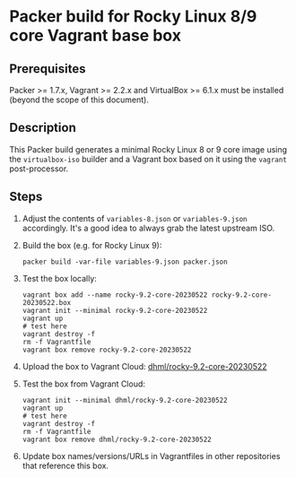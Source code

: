 # Packer build for Rocky Linux 8/9 core Vagrant base box

## Prerequisites

Packer >= 1.7.x, Vagrant >= 2.2.x and VirtualBox >= 6.1.x must be installed (beyond the scope of this document).

## Description

This Packer build generates a minimal Rocky Linux 8 or 9 core image using the `virtualbox-iso` builder and a Vagrant box based on it using the `vagrant` post-processor.

## Steps

1. Adjust the contents of `variables-8.json` or `variables-9.json` accordingly.  It's a good idea to always grab the latest upstream ISO.

2. Build the box (e.g. for Rocky Linux 9):

    ```
    packer build -var-file variables-9.json packer.json
    ```

3. Test the box locally:

    ```
    vagrant box add --name rocky-9.2-core-20230522 rocky-9.2-core-20230522.box
    vagrant init --minimal rocky-9.2-core-20230522
    vagrant up
    # test here
    vagrant destroy -f
    rm -f Vagrantfile
    vagrant box remove rocky-9.2-core-20230522
    ```

4. Upload the box to Vagrant Cloud: [dhml/rocky-9.2-core-20230522](https://app.vagrantup.com/dhml/boxes/rocky-9.2-core-20230522)

5. Test the box from Vagrant Cloud:

    ```
    vagrant init --minimal dhml/rocky-9.2-core-20230522
    vagrant up
    # test here
    vagrant destroy -f
    rm -f Vagrantfile
    vagrant box remove dhml/rocky-9.2-core-20230522
    ```

6. Update box names/versions/URLs in Vagrantfiles in other repositories that reference this box.
